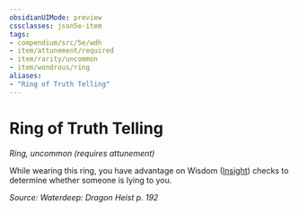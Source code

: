 ```yaml
---
obsidianUIMode: preview
cssclasses: json5e-item
tags:
- compendium/src/5e/wdh
- item/attunement/required
- item/rarity/uncommon
- item/wondrous/ring
aliases: 
- "Ring of Truth Telling"
---
```

# Ring of Truth Telling
*Ring, uncommon (requires attunement)*  


While wearing this ring, you have advantage on Wisdom ([Insight](/3-Mechanics/CLI/rules/skills.md#Insight)) checks to determine whether someone is lying to you.

*Source: Waterdeep: Dragon Heist p. 192*